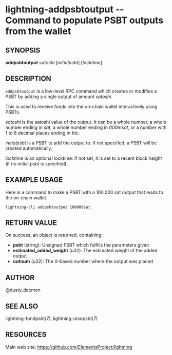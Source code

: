 lightning-addpsbtoutput -- Command to populate PSBT outputs from the wallet
================================================================

SYNOPSIS
--------

**addpsbtoutput** *satoshi* [*initialpsbt*] [*locktime*]

DESCRIPTION
-----------

`addpsbtoutput` is a low-level RPC command which creates or modifies a PSBT
by adding a single output of amount *satoshi*.

This is used to receive funds into the on-chain wallet interactively
using PSBTs.

*satoshi* is the satoshi value of the output. It can
be a whole number, a whole number ending in *sat*, a whole number
ending in *000msat*, or a number with 1 to 8 decimal places ending in
*btc*.

*initialpsbt* is a PSBT to add the output to. If not speciifed, a PSBT
will be created automatically.

*locktime* is an optional locktime: if not set, it is set to a recent
block height (if no initial psbt is specified).

EXAMPLE USAGE
-------------

Here is a command to make a PSBT with a 100,000 sat output that leads
to the on-chain wallet.

```shell
lightning-cli addpsbtoutput 100000sat
```

RETURN VALUE
------------

[comment]: # (GENERATE-FROM-SCHEMA-START)
On success, an object is returned, containing:

- **psbt** (string): Unsigned PSBT which fulfills the parameters given
- **estimated\_added\_weight** (u32): The estimated weight of the added output
- **outnum** (u32): The 0-based number where the output was placed

[comment]: # (GENERATE-FROM-SCHEMA-END)

AUTHOR
------

@dusty\_daemon

SEE ALSO
--------

lightning-fundpsbt(7), lightning-utxopsbt(7)

RESOURCES
---------

Main web site: <https://github.com/ElementsProject/lightning>

[comment]: # ( SHA256STAMP:a0c026276fb8402b20336e6f727774fe102a4c5cb6b93ff0ed65a9c6f79d3a83)

